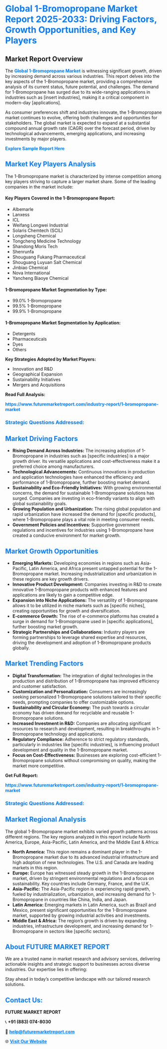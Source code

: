 <h1 style="color: #007BFF;">Global 1-Bromopropane Market Report 2025-2033: Driving Factors, Growth Opportunities, and Key Players</h1>

<section id="overview">
<h2>Market Report Overview</h2>
<p>The <a href="https://www.futuremarketreport.com/industry-report/1-bromopropane-market" style="color: #007BFF; text-decoration: none;"><strong>Global 1-Bromopropane Market</strong></a> is witnessing significant growth, driven by increasing demand across various industries. This report delves into the key aspects of the 1-Bromopropane market, providing a comprehensive analysis of its current status, future potential, and challenges. The demand for 1-Bromopropane has surged due to its wide-ranging applications in industries such as [insert industries], making it a critical component in modern-day [applications].</p>
<p>As consumer preferences shift and industries innovate, the 1-Bromopropane market continues to evolve, offering both challenges and opportunities for stakeholders. The global market is expected to expand at a substantial compound annual growth rate (CAGR) over the forecast period, driven by technological advancements, emerging applications, and increasing investments by major players.</p>
</section>

<section id="overview">
<p><a href="https://www.futuremarketreport.com/request-sample/reportId=61167" style="color: #007BFF; text-decoration: none;"><strong>Explore Sample Report Here</strong></a></p>
</section>

<section id="key-players">
<h2 style="color: #007BFF;">Market Key Players Analysis</h2>
<p>The 1-Bromopropane market is characterized by intense competition among key players striving to capture a larger market share. Some of the leading companies in the market include:</p>
<h4>Key Players Covered in the 1-Bromopropane Report:</h4>
<ul><li>Albemarle</li><li>Lanxess</li><li>ICL</li><li>Weifang Longwei Industrial</li><li>Solaris Chemtech (SCIL)</li><li>Longsheng Chemical</li><li>Tongcheng Medicine Technology</li><li>Shandong Moris Tech</li><li>Shenrunfa</li><li>Shouguang Fukang Pharmaceutical</li><li>Shouguang Luyuan Salt Chemical</li><li>Jinbiao Chemical</li><li>Nova International</li><li>Yancheng Biaoye Chemical</li></ul>
<h4>1-Bromopropane Market Segmentation by Type:</h4>
<ul><li>99.0% 1-Bromopropane</li><li>99.5% 1-Bromopropane</li><li>99.9% 1-Bromopropane</li></ul>

<h4>1-Bromopropane Market Segmentation by Application:</h4>
<ul><li>Detergents</li><li>Pharmaceuticals</li><li>Dyes</li><li>Others</li></ul>
<p><strong>Key Strategies Adopted by Market Players:</strong></p>
<ul>
<li>Innovation and R&D</li>
<li>Geographical Expansion</li>
<li>Sustainability Initiatives</li>
<li>Mergers and Acquisitions</li>
</ul>
</section>

<section>
<p><strong>Read Full Analysis: </strong></p><a href="https://www.futuremarketreport.com/industry-report/1-bromopropane-market" style="color: #007BFF; text-decoration: none;"><strong>https://www.futuremarketreport.com/industry-report/1-bromopropane-market</strong></a>
<h3 style="color: #007BFF;">Strategic Questions Addressed:</h3>
</section>

<section id="driving-factors">
<h2 style="color: #007BFF;">Market Driving Factors</h2>
<ul>
<li><strong>Rising Demand Across Industries:</strong> The increasing adoption of 1-Bromopropane in industries such as [specific industries] is a major growth driver. Its versatile applications and cost-effectiveness make it a preferred choice among manufacturers.</li>
<li><strong>Technological Advancements:</strong> Continuous innovations in production and application technologies have enhanced the efficiency and performance of 1-Bromopropane, further boosting market demand.</li>
<li><strong>Sustainability and Eco-Friendly Initiatives:</strong> With growing environmental concerns, the demand for sustainable 1-Bromopropane solutions has surged. Companies are investing in eco-friendly variants to align with global sustainability goals.</li>
<li><strong>Growing Population and Urbanization:</strong> The rising global population and rapid urbanization have increased the demand for [specific products], where 1-Bromopropane plays a vital role in meeting consumer needs.</li>
<li><strong>Government Policies and Incentives:</strong> Supportive government regulations and incentives for industries using 1-Bromopropane have created a conducive environment for market growth.</li>
</ul>
</section>

<section id="growth-opportunities">
<h2 style="color: #007BFF;">Market Growth Opportunities</h2>
<ul>
<li><strong>Emerging Markets:</strong> Developing economies in regions such as Asia-Pacific, Latin America, and Africa present untapped potential for the 1-Bromopropane market. Increasing industrialization and urbanization in these regions are key growth drivers.</li>
<li><strong>Innovative Product Development:</strong> Companies investing in R&D to create innovative 1-Bromopropane products with enhanced features and applications are likely to gain a competitive edge.</li>
<li><strong>Expansion into Niche Applications:</strong> The versatility of 1-Bromopropane allows it to be utilized in niche markets such as [specific niches], creating opportunities for growth and diversification.</li>
<li><strong>E-commerce Growth:</strong> The rise of e-commerce platforms has created a surge in demand for 1-Bromopropane used in [specific applications], further boosting market growth.</li>
<li><strong>Strategic Partnerships and Collaborations:</strong> Industry players are forming partnerships to leverage shared expertise and resources, driving the development and adoption of 1-Bromopropane products globally.</li>
</ul>
</section>

<section id="trending-factors">
<h2 style="color: #007BFF;">Market Trending Factors</h2>
<ul>
<li><strong>Digital Transformation:</strong> The integration of digital technologies in the production and distribution of 1-Bromopropane has improved efficiency and customer satisfaction.</li>
<li><strong>Customization and Personalization:</strong> Consumers are increasingly seeking personalized 1-Bromopropane solutions tailored to their specific needs, prompting companies to offer customizable options.</li>
<li><strong>Sustainability and Circular Economy:</strong> The push towards a circular economy has driven demand for recyclable and reusable 1-Bromopropane solutions.</li>
<li><strong>Increased Investment in R&D:</strong> Companies are allocating significant resources to research and development, resulting in breakthroughs in 1-Bromopropane technology and applications.</li>
<li><strong>Regulatory Compliance:</strong> Adherence to strict regulatory standards, particularly in industries like [specific industries], is influencing product development and quality in the 1-Bromopropane market.</li>
<li><strong>Focus on Cost-Effectiveness:</strong> Businesses are exploring cost-efficient 1-Bromopropane solutions without compromising on quality, making the market more competitive.</li>
</ul>
</section>

<section>
<p><strong>Get Full Report: </strong></p><a href="https://www.futuremarketreport.com/industry-report/1-bromopropane-market" style="color: #007BFF; text-decoration: none;"><strong>https://www.futuremarketreport.com/industry-report/1-bromopropane-market</strong></a>
<h3 style="color: #007BFF;">Strategic Questions Addressed:</h3>
</section>


<section id="regional-analysis">
<h2 style="color: #007BFF;">Market Regional Analysis</h2>
<p>The global 1-Bromopropane market exhibits varied growth patterns across different regions. The key regions analyzed in this report include North America, Europe, Asia-Pacific, Latin America, and the Middle East & Africa:</p>
<ul>
<li><strong>North America:</strong> This region remains a dominant player in the 1-Bromopropane market due to its advanced industrial infrastructure and high adoption of new technologies. The U.S. and Canada are leading markets in this region.</li>
<li><strong>Europe:</strong> Europe has witnessed steady growth in the 1-Bromopropane market, driven by stringent environmental regulations and a focus on sustainability. Key countries include Germany, France, and the U.K.</li>
<li><strong>Asia-Pacific:</strong> The Asia-Pacific region is experiencing rapid growth, fueled by industrialization, urbanization, and increasing demand for 1-Bromopropane in countries like China, India, and Japan.</li>
<li><strong>Latin America:</strong> Emerging markets in Latin America, such as Brazil and Mexico, present significant opportunities for the 1-Bromopropane market, supported by growing industrial activities and investments.</li>
<li><strong>Middle East & Africa:</strong> The region’s growth is driven by expanding industries, infrastructure development, and increasing demand for 1-Bromopropane in sectors like [specific sectors].</li>
</ul>
</section>

<footer>
<h2 style="color: #007BFF;">About FUTURE MARKET REPORT</h2>
<p>We are a trusted name in market research and advisory services, delivering actionable insights and strategic support to businesses across diverse industries. Our expertise lies in offering:</p>

<p>Stay ahead in today’s competitive landscape with our tailored research solutions.</p>

<h2 style="color: #007BFF;">Contact Us:</h2>
<p><strong>FUTURE MARKET REPORT</strong></p>
<p>📞 <strong>+91 (883) 074-8030</strong></p>
<p>📧 <strong><a href="mailto:help@futuremarketreport.com" style="color: #007BFF;">help@futuremarketreport.com</a></strong></p>
<p>🌐 <strong><a href="https://www.futuremarketreport.com/" style="color: #007BFF;">Visit Our Website</a></strong></p>
</footer>